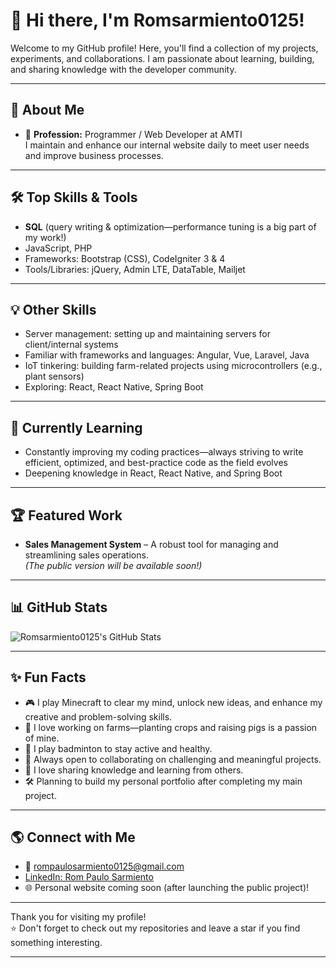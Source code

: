 # 👋 Hi there, I'm Romsarmiento0125!

Welcome to my GitHub profile! Here, you'll find a collection of my projects, experiments, and collaborations. I am passionate about learning, building, and sharing knowledge with the developer community.

---

## 🚀 About Me

- 💼 **Profession:** Programmer / Web Developer at AMTI  
  I maintain and enhance our internal website daily to meet user needs and improve business processes.

---

## 🛠️ Top Skills & Tools

- **SQL** (query writing & optimization—performance tuning is a big part of my work!)
- JavaScript, PHP  
- Frameworks: Bootstrap (CSS), CodeIgniter 3 & 4  
- Tools/Libraries: jQuery, Admin LTE, DataTable, Mailjet  

---

## 💡 Other Skills

- Server management: setting up and maintaining servers for client/internal systems
- Familiar with frameworks and languages: Angular, Vue, Laravel, Java
- IoT tinkering: building farm-related projects using microcontrollers (e.g., plant sensors)
- Exploring: React, React Native, Spring Boot

---

## 🌱 Currently Learning

- Constantly improving my coding practices—always striving to write efficient, optimized, and best-practice code as the field evolves
- Deepening knowledge in React, React Native, and Spring Boot

---

## 🏆 Featured Work

- **Sales Management System** – A robust tool for managing and streamlining sales operations.  
  *(The public version will be available soon!)*

---

## 📊 GitHub Stats

![Romsarmiento0125's GitHub Stats](https://github-readme-stats.vercel.app/api?username=romsarmiento0125&show_icons=true&theme=radical)

---

## ✨ Fun Facts

- 🎮 I play Minecraft to clear my mind, unlock new ideas, and enhance my creative and problem-solving skills.
- 🌱 I love working on farms—planting crops and raising pigs is a passion of mine.
- 🏸 I play badminton to stay active and healthy.
- 🎯 Always open to collaborating on challenging and meaningful projects.
- 🤝 I love sharing knowledge and learning from others.
- 🛠️ Planning to build my personal portfolio after completing my main project.

---

## 🌎 Connect with Me

- 📧 [rompaulosarmiento0125@gmail.com](mailto:rompaulosarmiento0125@gmail.com)
- [LinkedIn: Rom Paulo Sarmiento](https://www.linkedin.com/in/rom-paulo-sarmiento-461688146/)
- 🌐 Personal website coming soon (after launching the public project)!

---

Thank you for visiting my profile!  
⭐️ Don't forget to check out my repositories and leave a star if you find something interesting.

---

<!-- This README is tailored to reflect my journey and growth. Stay tuned for more updates! -->
